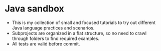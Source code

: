 # Java sandbox

- This is my collection of small and focused tutorials to try out different Java language practices and scenarios. 
- Subprojects are organized in a flat structure, so no need to crawl through folders to find required examples.
- All tests are valid before commit.